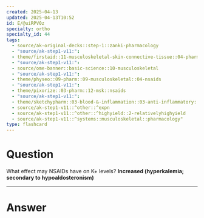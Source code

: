 ```yaml
---
created: 2025-04-13
updated: 2025-04-13T10:52
id: E/@uiRPV0z
specialty: ortho
specialty_id: 44
tags:
  - source/ak-original-decks::step-1::zanki-pharmacology
  - "source/ak-step1-v11:": 
  - theme/firstaid::11-musculoskeletal-skin-connective-tissue::04-pharm::05-nonsteroidal-anti-inflammatory-drugs
  - "source/ak-step1-v11:": 
  - source/ome-banner::basic-science::10-musculoskeletal
  - "source/ak-step1-v11:": 
  - theme/physeo::09-pharm::09-musculoskeletal::04-nsaids
  - "source/ak-step1-v11:": 
  - theme/pixorize::03-pharm::12-msk::nsaids
  - "source/ak-step1-v11:": 
  - theme/sketchypharm::03-blood-&-inflammation::03-anti-inflammatory::01-nsaids
  - source/ak-step1-v11::^other::^expn
  - source/ak-step1-v11::^other::^highyield::2-relativelyhighyield
  - source/ak-step1-v11::^systems::musculoskeletal::pharmacology"
type: flashcard
---
```


# Question
What effect may NSAIDs have on K+ levels?   **Increased (hyperkalemia; secondary to hypoaldosteronism)**

---

# Answer
